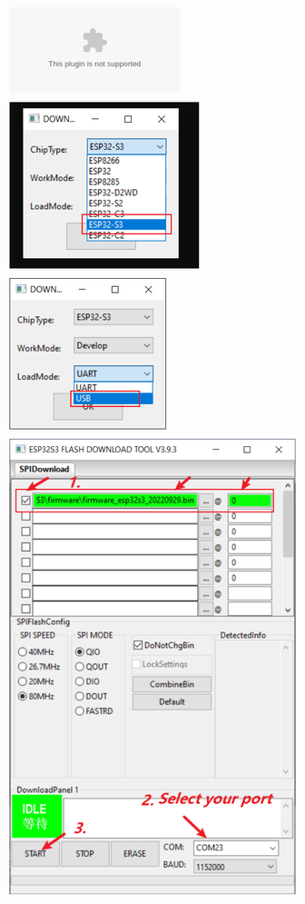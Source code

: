 


![tools downlink](https://www.espressif.com.cn/sites/default/files/tools/flash_download_tool_3.9.3_0.zip)

![](image/1.png)

![](image/2.png)

![](image/3.png)















